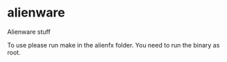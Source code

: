 # alienware
Alienware stuff

To use please run make in the alienfx folder. You need to run the binary as root.
